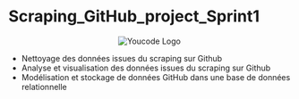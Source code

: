 # Scraping_GitHub_project_Sprint1

<p align="center">
  <img src="https://github.com/aminelfaquiri/Scraping_GitHub_project_Sprint1/assets/81482544/5f20a3bd-c56c-4e39-93ef-909c923a1a66" alt="Youcode Logo">
</p>

* Nettoyage des données issues du scraping sur Github
* Analyse et visualisation des données issues du scraping sur Github
* Modélisation et stockage de données GitHub dans une base de données relationnelle

